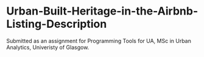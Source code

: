 # Urban-Built-Heritage-in-the-Airbnb-Listing-Description
Submitted as an assignment for Programming Tools for UA, MSc in Urban Analytics, Univeristy of Glasgow.
